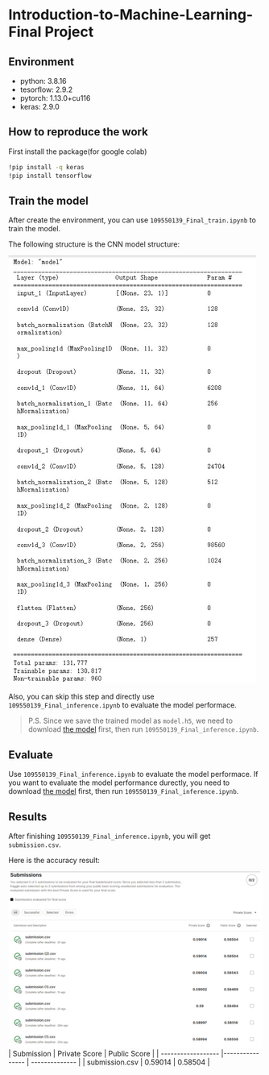 # Introduction-to-Machine-Learning-Final Project

## Environment
* python: 3.8.16
* tesorflow: 2.9.2
* pytorch: 1.13.0+cu116
* keras: 2.9.0

## How to reproduce the work
First install the package(for google colab)
```bash
!pip install -q keras
!pip install tensorflow
```

## Train the model
After create the environment, you can use `109550139_Final_train.ipynb` to train the model.

The following structure is the CNN model structure:

![image](./README_img/summary.jpg)

Also, you can skip this step and directly use `109550139_Final_inference.ipynb` to evaluate the model performace.
>P.S. Since we save the trained model as `model.h5`, we need to download [the model](https://drive.google.com/drive/folders/1bKJTxncll687Rdsdr0xXWU_3BLsR8fR0) first, then run `109550139_Final_inference.ipynb`.

## Evaluate
Use `109550139_Final_inference.ipynb` to evaluate the model performace.
If you want to evaluate the model performance durectly, you need to download [the model](https://drive.google.com/drive/folders/1bKJTxncll687Rdsdr0xXWU_3BLsR8fR0) first, then run `109550139_Final_inference.ipynb`.

## Results
After finishing `109550139_Final_inference.ipynb`, you will get `submission.csv`.

Here is the accuracy result:

![image](./README_img/submit2.jpg)
| Submission         | Private Score   | Public Score   |
| ------------------ |---------------- | -------------- |
| submission.csv     |     0.59014     |      0.58504   |
